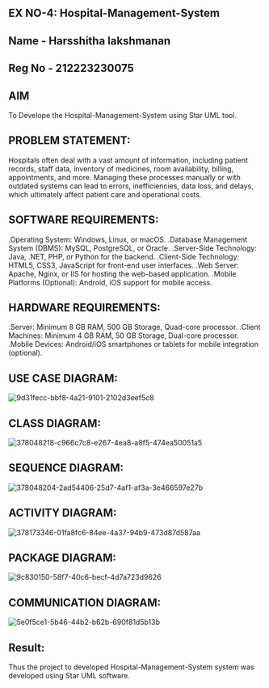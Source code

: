 ## EX NO-4: Hospital-Management-System
## Name - Harsshitha lakshmanan
## Reg No - 212223230075
## AIM
To Develope the Hospital-Management-System using Star UML tool.

## PROBLEM STATEMENT:
Hospitals often deal with a vast amount of information, including patient records, staff data, inventory of medicines, room availability, billing, appointments, and more. Managing these processes manually or with outdated systems can lead to errors, inefficiencies, data loss, and delays, which ultimately affect patient care and operational costs.

## SOFTWARE REQUIREMENTS:
.Operating System: Windows, Linux, or macOS.
.Database Management System (DBMS): MySQL, PostgreSQL, or Oracle.
.Server-Side Technology: Java, .NET, PHP, or Python for the backend.
.Client-Side Technology: HTML5, CSS3, JavaScript for front-end user interfaces.
.Web Server: Apache, Nginx, or IIS for hosting the web-based application.
.Mobile Platforms (Optional): Android, iOS support for mobile access.

## HARDWARE REQUIREMENTS: 
.Server: Minimum 8 GB RAM, 500 GB Storage, Quad-core processor.
.Client Machines: Minimum 4 GB RAM, 50 GB Storage, Dual-core processor.
.Mobile Devices: Android/iOS smartphones or tablets for mobile integration (optional).

## USE CASE DIAGRAM:
![9d31fecc-bbf8-4a21-9101-2102d3eef5c8](https://github.com/user-attachments/assets/1eb3e802-2d55-45d2-86b3-75351db6fa18)


## CLASS DIAGRAM:
![378048218-c966c7c8-e267-4ea8-a8f5-474ea50051a5](https://github.com/user-attachments/assets/dce2b01b-04bd-42cf-87e7-51e118948804)


## SEQUENCE DIAGRAM:

![378048204-2ad54406-25d7-4af1-af3a-3e466597e27b](https://github.com/user-attachments/assets/b05a052d-401e-4c35-971b-acdd2b866352)

## ACTIVITY DIAGRAM:
![378173346-01fa8fc6-84ee-4a37-94b9-473d87d587aa](https://github.com/user-attachments/assets/892fb13c-77a7-4de7-9962-8ecc78a9286a)



## PACKAGE DIAGRAM:

![9c830150-58f7-40c6-becf-4d7a723d9626](https://github.com/user-attachments/assets/c484231f-8b26-4ca5-be92-cc930618c589)


## COMMUNICATION DIAGRAM:
![5e0f5ce1-5b46-44b2-b62b-690f81d5b13b](https://github.com/user-attachments/assets/30690e14-f583-41a0-8ddf-db06ee68bf65)



## Result:
Thus the project to developed Hospital-Management-System system was developed using Star UML software.
